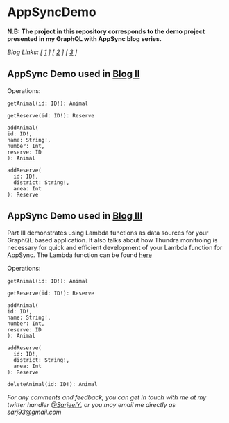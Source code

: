 # AppSyncDemo

**N.B: The project in this repository corresponds to the demo project presented in my GraphQL with AppSync blog series.**

_Blog Links: [ [1](https://medium.com/thundra/the-comforts-of-graphql-with-aws-appsync-d8b36b9c67) ] [ [2](https://medium.com/thundra/up-and-running-with-graphql-using-aws-appsync-7202b1607299) ] [ [3](https://medium.com/thundra/making-appsync-easier-with-thundra-6570994cda5b) ]_

## AppSync Demo used in [Blog II](https://medium.com/thundra/detailed-serverless-monitoring-using-a-completely-automated-approach-c148fa8cfa47)

Operations:

```
getAnimal(id: ID!): Animal
```

```
getReserve(id: ID!): Reserve
```

```
addAnimal(
id: ID!,
name: String!,
number: Int,
reserve: ID
): Animal
```

```
addReserve(
  id: ID!,
  district: String!,
  area: Int
): Reserve
```

## AppSync Demo used in [Blog III]()

Part III demonstrates using Lambda functions as data sources for your GraphQL based application. It also talks about how Thundra monitroing is necessary for quick and efficient development of your Lambda function for AppSync.
The Lambda function can be found [here](./Lambda_Data_Source)

Operations:

```
getAnimal(id: ID!): Animal
```

```
getReserve(id: ID!): Reserve
```

```
addAnimal(
id: ID!,
name: String!,
number: Int,
reserve: ID
): Animal
```

```
addReserve(
  id: ID!,
  district: String!,
  area: Int
): Reserve
```

```
deleteAnimal(id: ID!): Animal
```

_For any comments and feedback, you can get in touch with me at my twitter handler [@SarjeelY](https://twitter.com/SarjeelY), or you may email me directly as sarj93@gmail.com_
